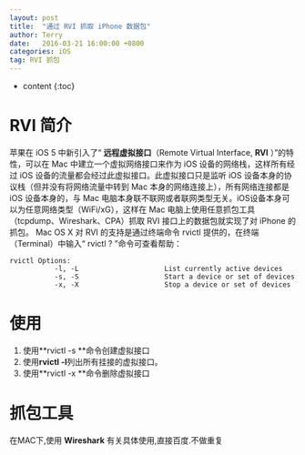 ```yaml
---
layout: post
title:  "通过 RVI 抓取 iPhone 数据包"
author: Terry
date:   2016-03-21 16:00:00 +0800
categories: iOS
tag: RVI 抓包
---
```


* content
{:toc}

# RVI 简介

苹果在 iOS 5 中新引入了“ **远程虚拟接口**（Remote Virtual Interface, **RVI** ）”的特性，可以在 Mac 中建立一个虚拟网络接口来作为 iOS 设备的网络栈，这样所有经过 iOS 设备的流量都会经过此虚拟接口。此虚拟接口只是监听 iOS 设备本身的协议栈（但并没有将网络流量中转到 Mac 本身的网络连接上），所有网络连接都是 iOS 设备本身的，与 Mac 电脑本身联不联网或者联网类型无关。iOS设备本身可以为任意网络类型（WiFi/xG），这样在 Mac 电脑上使用任意抓包工具（tcpdump、Wireshark、CPA）抓取 RVI 接口上的数据包就实现了对 iPhone 的抓包。
Mac OS X 对 RVI 的支持是通过终端命令 rvictl 提供的，在终端（Terminal）中输入“ rvictl  ? ”命令可查看帮助：





```shell
rvictl Options:
           -l, -L                     List currently active devices
           -s, -S                     Start a device or set of devices
           -x, -X                     Stop a device or set of devices
```

# 使用

1. 使用**rvictl  -s <UDID>**命令创建虚拟接口
2. 使用**rvictl  -l**列出所有挂接的虚拟接口。
3. 使用**rvictl  -x <UDID>**命令删除虚拟接口

# 抓包工具

在MAC下,使用 **Wireshark** 有关具体使用,直接百度.不做重复


